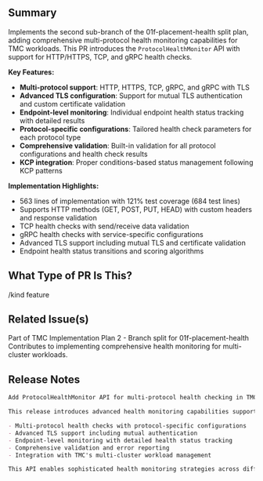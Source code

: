 <!--

Thanks for creating a pull request!
If this is your first time, please make sure to review CONTRIBUTING.MD.

-->

## Summary

Implements the second sub-branch of the 01f-placement-health split plan, adding comprehensive multi-protocol health monitoring capabilities for TMC workloads. This PR introduces the `ProtocolHealthMonitor` API with support for HTTP/HTTPS, TCP, and gRPC health checks.

**Key Features:**
- **Multi-protocol support**: HTTP, HTTPS, TCP, gRPC, and gRPC with TLS
- **Advanced TLS configuration**: Support for mutual TLS authentication and custom certificate validation
- **Endpoint-level monitoring**: Individual endpoint health status tracking with detailed results
- **Protocol-specific configurations**: Tailored health check parameters for each protocol type
- **Comprehensive validation**: Built-in validation for all protocol configurations and health check results
- **KCP integration**: Proper conditions-based status management following KCP patterns

**Implementation Highlights:**
- 563 lines of implementation with 121% test coverage (684 test lines)
- Supports HTTP methods (GET, POST, PUT, HEAD) with custom headers and response validation
- TCP health checks with send/receive data validation
- gRPC health checks with service-specific configurations
- Advanced TLS support including mutual TLS and certificate validation
- Endpoint health status transitions and scoring algorithms

## What Type of PR Is This?

/kind feature

## Related Issue(s)

Part of TMC Implementation Plan 2 - Branch split for 01f-placement-health
Contributes to implementing comprehensive health monitoring for multi-cluster workloads.

## Release Notes

```markdown
Add ProtocolHealthMonitor API for multi-protocol health checking in TMC

This release introduces advanced health monitoring capabilities supporting HTTP/HTTPS, TCP, and gRPC protocols. The new ProtocolHealthMonitor resource provides:

- Multi-protocol health checks with protocol-specific configurations
- Advanced TLS support including mutual authentication
- Endpoint-level monitoring with detailed health status tracking  
- Comprehensive validation and error reporting
- Integration with TMC's multi-cluster workload management

This API enables sophisticated health monitoring strategies across different protocols and transport layers, supporting diverse workload types in multi-cluster environments.
```